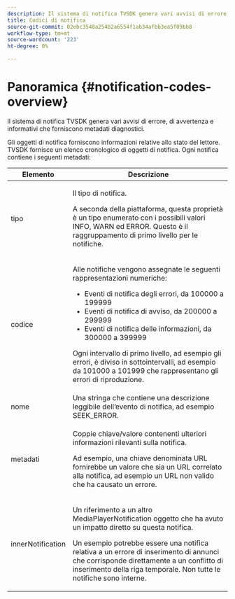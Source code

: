 ```yaml
---
description: Il sistema di notifica TVSDK genera vari avvisi di errore, di avvertenza e informativi che forniscono metadati diagnostici.
title: Codici di notifica
source-git-commit: 02ebc3548a254b2a6554f1ab34afbb3ea5f09bb8
workflow-type: tm+mt
source-wordcount: '223'
ht-degree: 0%

---
```


# Panoramica {#notification-codes-overview}

Il sistema di notifica TVSDK genera vari avvisi di errore, di avvertenza e informativi che forniscono metadati diagnostici.

Gli oggetti di notifica forniscono informazioni relative allo stato del lettore. TVSDK fornisce un elenco cronologico di oggetti di notifica. Ogni notifica contiene i seguenti metadati:

<table frame="all" colsep="1" rowsep="1" id="table_1A32EFFE1834438D8261886EC9D7250D"> 
 <thead> 
  <tr rowsep="1"> 
   <th colname="1" class="entry"> Elemento </th> 
   <th colname="2" class="entry"> Descrizione </th> 
  </tr> 
 </thead>
 <tbody> 
  <tr rowsep="1"> 
   <td colname="1"><span class="codeph"> tipo</span> </td> 
   <td colname="2"> <p>Il tipo di notifica. </p> <p>A seconda della piattaforma, questa proprietà è un tipo enumerato con i possibili valori INFO, WARN ed ERROR. Questo è il raggruppamento di primo livello per le notifiche. </p> </td> 
  </tr> 
  <tr rowsep="1"> 
   <td colname="1"> <span class="codeph"> codice</span> </td> 
   <td colname="2"> <p>Alle notifiche vengono assegnate le seguenti rappresentazioni numeriche: 
     <ul id="ul_A86BF89D6B3B410E81FAD718D3C4A9F0"> 
      <li id="li_8180972D704C40098723734DD4B45643">Eventi di notifica degli errori, da 100000 a 199999 </li> 
      <li id="li_0EC29EA5F0034E5EBFEF8E68A6498D39">Eventi di notifica di avviso, da 200000 a 299999 </li> 
      <li id="li_189A53D3D7EF4960A521AB04D00DCF70">Eventi di notifica delle informazioni, da 300000 a 399999 </li> 
     </ul> </p> <p>Ogni intervallo di primo livello, ad esempio gli errori, è diviso in sottointervalli, ad esempio da 101000 a 101999 che rappresentano gli errori di riproduzione. </p> </td> 
  </tr> 
  <tr rowsep="1"> 
   <td colname="1"><span class="codeph"> nome</span> </td> 
   <td colname="2">Una stringa che contiene una descrizione leggibile dell’evento di notifica, ad esempio <span class="codeph"> SEEK_ERROR</span>. </td> 
  </tr> 
  <tr rowsep="1"> 
   <td colname="1"><span class="codeph"> metadati</span> </td> 
   <td colname="2"> <p>Coppie chiave/valore contenenti ulteriori informazioni rilevanti sulla notifica. </p> <p>Ad esempio, una chiave denominata <span class="codeph"> URL</span> fornirebbe un valore che sia un URL correlato alla notifica, ad esempio un URL non valido che ha causato un errore. </p> </td> 
  </tr> 
  <tr rowsep="0"> 
   <td colname="1"><span class="codeph"> innerNotification</span> </td> 
   <td colname="2"> <p>Un riferimento a un altro <span class="codeph"> MediaPlayerNotification</span> oggetto che ha avuto un impatto diretto su questa notifica. </p> <p>Un esempio potrebbe essere una notifica relativa a un errore di inserimento di annunci che corrisponde direttamente a un conflitto di inserimento della riga temporale. Non tutte le notifiche sono interne. </p> </td> 
  </tr> 
 </tbody> 
</table>
